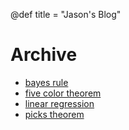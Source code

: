 @def title = "Jason's Blog"

# Archive

- [bayes rule](2023/07/17/bayes-rule)
- [five color theorem](2021/07/16/five-color-theorem)
- [linear regression](2021/07/11/linear-regression)
- [picks theorem](2021/09/03/picks-theorem)
